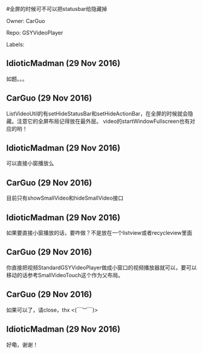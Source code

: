 #全屏的时候可不可以把statusbar给隐藏掉

Owner: CarGuo

Repo: GSYVideoPlayer

Labels: 

## IdioticMadman (29 Nov 2016)

如题。。。

## CarGuo (29 Nov 2016)

ListVideoUtil的有setHideStatusBar和setHideActionBar，在全屏的时候就会隐藏。注意它的全屏布局记得放在最外层。
video的startWindowFullscreen也有对应的哟！

## IdioticMadman (29 Nov 2016)

可以直接小窗播放么

## CarGuo (29 Nov 2016)

目前只有showSmallVideo和hideSmallVideo接口

## IdioticMadman (29 Nov 2016)

如果要直接小窗播放的话，要咋做？不是放在一个listview或者recycleview里面

## CarGuo (29 Nov 2016)

你直接把视频StandardGSYVideoPlayer做成小窗口的视频播放器就可以，要可以移动的话参考SmallVideoTouch这个作为父布局。

## CarGuo (29 Nov 2016)

如果可以了，请close，thx <(￣︶￣)>

## IdioticMadman (29 Nov 2016)

好嘞，谢谢！

